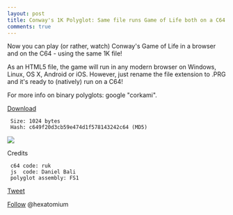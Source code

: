 ```yaml
---
layout: post
title: Conway's 1K Polyglot: Same file runs Game of Life both on a C64 or in a browser  
comments: true
---
```


Now you can play (or rather, watch) Conway's Game of Life in a browser and on the C64 - using the same 1K file!

As an HTML5 file, the game will run in any modern browser on Windows, Linux, OS X, Android or iOS.
However, just rename the file extension to .PRG and it's ready to (natively) run on a C64!

For more info on binary polyglots: google "corkami".
     
<A download href=http://trax.x10.mx/lifoglot.htm>Download</A>

     Size: 1024 bytes
     Hash: c649f20d3cb59e474d1f578143242c64 (MD5)
     
<img src=http://i.imgur.com/ZNXau7g.png>

Credits

     c64 code: ruk 
     js  code: Daniel Bali 
     polyglot assembly: FS1 
 

<a href="http://twitter.com/share" class="twitter-share-button" 
data-url="http://hexatomium.github.io/2015/11/08/lifoglot/" data-text="Conway's Game of Life as a 1K C64/HTML5 binary polyglot"  data-count="horizontal">Tweet</a>
<script type="text/javascript" src="http://platform.twitter.com/widgets.js"></script>


<A href=https://twitter.com/hexatomium>Follow</A> @hexatomium

